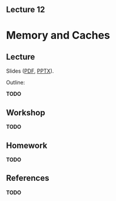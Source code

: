 Lecture 12
---

# Memory and Caches

## Lecture

Slides ([PDF](CA_Lecture_12.pdf), [PPTX](CA_Lecture_12.pptx)).

Outline:

__TODO__

## Workshop

__TODO__

## Homework

__TODO__

## References

__TODO__
